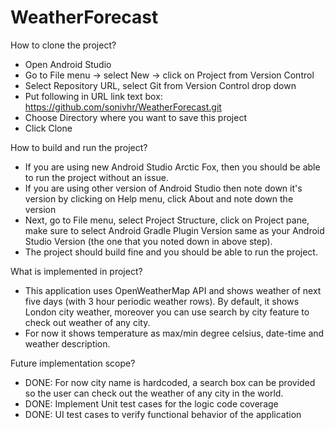 # WeatherForecast

How to clone the project?
- Open Android Studio
- Go to File menu -> select New -> click on Project from Version Control
- Select Repository URL, select Git from Version Control drop down
- Put following in URL link text box: https://github.com/sonivhr/WeatherForecast.git
- Choose Directory where you want to save this project
- Click Clone

How to build and run the project?
- If you are using new Android Studio Arctic Fox, then you should be able to run the project without an issue.
- If you are using other version of Android Studio then note down it's version by clicking on Help menu, click About and note down the version
- Next, go to File menu, select Project Structure, click on Project pane, make sure to select Android Gradle Plugin Version same as your Android Studio Version (the one that you noted down in above step).
- The project should build fine and you should be able to run the project.

What is implemented in project?
- This application uses OpenWeatherMap API and shows weather of next five days (with 3 hour periodic weather rows). By default, it shows London city weather, moreover you can use search by city feature to check out weather of any city.
- For now it shows temperature as max/min degree celsius, date-time and weather description.

Future implementation scope?
- DONE: For now city name is hardcoded, a search box can be provided so the user can check out the weather of any city in the world.
- DONE: Implement Unit test cases for the logic code coverage
- DONE: UI test cases to verify functional behavior of the application
